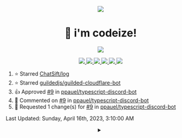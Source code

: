 <p align="center">
    <img src="https://avatars.githubusercontent.com/u/63158950?s=400&u=dd76c829ae30921e131dcbe7c830dc368e2d6e8a&v=4" />
</p>

<h1 align="center">
    👋 i'm codeize!
</h1>

<p align="center">
  <a href="https://skillicons.dev">
    <img align="center" src="https://skillicons.dev/icons?i=discord,bots,ts,nodejs,mongodb,react" />
  </a>
</p>

<p align="center">
  <a href="https://discord.com/users/668423998777982997">
    <img src="https://nocache.advaith.workers.dev?url=https://img.shields.io/endpoint?url=https://dev.discordprofiles.me/api/badge/status/668423998777982997?simple=true" />
    <img src="https://nocache.advaith.workers.dev?url=https://img.shields.io/endpoint?url=https://dev.discordprofiles.me/api/badge/vscode/668423998777982997" />
    <img src="https://nocache.advaith.workers.dev?url=https://img.shields.io/endpoint?url=https://dev.discordprofiles.me/api/badge/playing/668423998777982997" />
    <img src="https://nocache.advaith.workers.dev?url=https://img.shields.io/endpoint?url=https://dev.discordprofiles.me/api/badge/spotify/668423998777982997" />
    <img src="https://komarev.com/ghpvc/?username=codeize" />
    <img src="https://hits.link/hits?url=https%3A%2F%2Fgithub.com%2FCodeize" />
  </a>
</p>

<!--RECENT_ACTIVITY:start-->
1. ⭐ Starred [ChatSift/log](https://github.com/ChatSift/log)<br>
2. ⭐ Starred [guildedjs/guilded-cloudflare-bot](https://github.com/guildedjs/guilded-cloudflare-bot)<br>
3. 👍 Approved [#9](https://github.com/ppauel/typescript-discord-bot/pull/9#pullrequestreview-1383548254) in [ppauel/typescript-discord-bot](https://github.com/ppauel/typescript-discord-bot)<br>
4. 💬 Commented on [#9](https://github.com/ppauel/typescript-discord-bot/pull/9#discussion_r1161359975) in [ppauel/typescript-discord-bot](https://github.com/ppauel/typescript-discord-bot)<br>
5. 🔴 Requested 1 change(s) for [#9](https://github.com/ppauel/typescript-discord-bot/pull/9#pullrequestreview-1376973255) in [ppauel/typescript-discord-bot](https://github.com/ppauel/typescript-discord-bot)<br>
<!--RECENT_ACTIVITY:end-->

<!--RECENT_ACTIVITY:last_update-->
Last Updated: Sunday, April 16th, 2023, 3:10:00 AM
<!--RECENT_ACTIVITY:last_update_end-->

<details align="center">
  <summary></summary>
  <a href="https://spotify-github-profile.vercel.app/api/view?uid=av3h9dhe0rlwk1wi7e5f9mwhg&redirect=true">
    <img alt="spotify github profile" src="https://spotify-github-profile.vercel.app/api/view?uid=av3h9dhe0rlwk1wi7e5f9mwhg&cover_image=true&theme=compact">
  </a>
</details>
